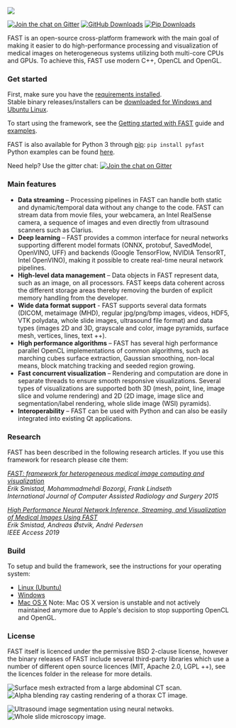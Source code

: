 ![](https://github.com/smistad/FAST/wiki/images/fast_logo.png)

[![Join the chat on Gitter](https://img.shields.io/gitter/room/smistad/fast?logo=gitter)](https://gitter.im/smistad/FAST)
[![GitHub Downloads](https://img.shields.io/github/downloads/smistad/FAST/total?label=GitHub%20downloads&logo=github)](https://github.com/smistad/FAST/releases)
[![Pip Downloads](https://img.shields.io/pypi/dm/pyfast?label=pip%20downloads&logo=python)](https://pypi.org/project/pyFAST/)

FAST is an open-source cross-platform framework with the main goal of making it easier to do high-performance processing and visualization of medical images on heterogeneous systems utilizing both multi-core CPUs and GPUs. To achieve this, FAST use modern C++, OpenCL and OpenGL.

### Get started
First, make sure you have the [requirements installed](https://github.com/smistad/FAST/wiki/Requirements).   
Stable binary releases/installers can be [downloaded for Windows and Ubuntu Linux](https://github.com/smistad/FAST/releases/).

To start using the framework, see the [Getting started with FAST](https://github.com/smistad/FAST/wiki/Getting-started-with-FAST) guide and [examples](https://github.com/smistad/FAST/wiki/Examples).

FAST is also available for Python 3 through [pip](https://pypi.org/project/pyFAST/): ```pip install pyfast```   
Python examples can be found [here](https://github.com/smistad/FAST/wiki/Examples#Python).

Need help? Use the gitter chat: [![Join the chat on Gitter](https://img.shields.io/gitter/room/smistad/fast?logo=gitter)](https://gitter.im/smistad/FAST)

### Main features

* **Data streaming** – Processing pipelines in FAST can handle both static and dynamic/temporal data without any change to the code. FAST can stream data from movie files, your webcamera, an Intel RealSense camera, a sequence of images and even directly from ultrasound scanners such as Clarius.
* **Deep learning** – FAST provides a common interface for neural networks supporting different model formats (ONNX, protobuf, SavedModel, OpenVINO, UFF) and backends (Google TensorFlow, NVIDIA TensorRT, Intel OpenVINO), making it possible to create real-time neural network pipelines.
* **High-level data management** – Data objects in FAST represent data, such as an image, on all processors. FAST keeps data coherent across the different storage areas thereby removing the burden of explicit memory handling from the developer.
* **Wide data format support** - FAST supports several data formats (DICOM, metaimage (MHD), regular jpg/png/bmp images, videos, HDF5, VTK polydata, whole slide images, ultrasound file format) and data types (images 2D and 3D, grayscale and color, image pyramids, surface mesh, vertices, lines, text ++).
* **High performance algorithms** – FAST has several high performance parallel OpenCL implementations of common algorithms, such as marching cubes surface extraction, Gaussian smoothing, non-local means, block matching tracking and seeded region growing.
* **Fast concurrent visualization** – Rendering and computation are done in separate threads to ensure smooth responsive visualizations. Several types of visualizations are supported both 3D (mesh, point, line, image slice and volume rendering) and 2D (2D image, image slice and segmentation/label rendering, whole slide image (WSI) pyramids).
* **Interoperability** – FAST can be used with Python and can also be easily integrated into existing Qt applications.

### Research

FAST has been described in the following research articles. If you use this framework for research please cite them:

*[FAST: framework for heterogeneous medical image computing and visualization](http://www.eriksmistad.no/wp-content/uploads/FAST_framework_for_heterogeneous_medical_image_computing_and_visualization.pdf)  
Erik Smistad, Mohammadmehdi Bozorgi, Frank Lindseth  
International Journal of Computer Assisted Radiology and Surgery 2015*

*[High Performance Neural Network Inference, Streaming, and Visualization of Medical Images Using FAST](https://www.eriksmistad.no/wp-content/uploads/High-Performance-Neural-Network-Inference-Streaming-and-Visualization-of-Medical-Images-Using-FAST.pdf)  
Erik Smistad, Andreas Østvik, André Pedersen  
IEEE Access 2019*

### Build

To setup and build the framework, see the instructions for your operating system:
* [Linux (Ubuntu)](https://github.com/smistad/FAST/wiki/Linux-instructions)
* [Windows](https://github.com/smistad/FAST/wiki/Windows-instructions)
* [Mac OS X](https://github.com/smistad/FAST/wiki/Mac-OS-X-instructions) Note: Mac OS X version is unstable and not actively maintained anymore due to Apple's decision to stop supporting OpenCL and OpenGL.

### License

FAST itself is licenced under the permissive BSD 2-clause license, however the binary releases of FAST include several third-party libraries which use a number of different open source licences (MIT, Apache 2.0, LGPL ++), see the licences folder in the release for more details.

![Surface mesh extracted from a large abdominal CT scan.](https://github.com/smistad/FAST/wiki/images/surface_extraction.png) ![Alpha blending ray casting rendering of a thorax CT image.](https://github.com/smistad/FAST/wiki/images/volume_renderer.jpg)

![Ultrasound image segmentation using neural netwoks.](https://github.com/smistad/FAST/wiki/images/ultrasound_segmentation.jpg)  ![Whole slide microscopy image.](https://github.com/smistad/FAST/wiki/images/wsi.jpg)
